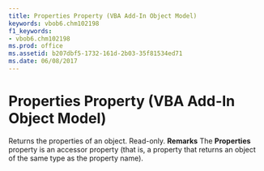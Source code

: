 ```yaml
---
title: Properties Property (VBA Add-In Object Model)
keywords: vbob6.chm102198
f1_keywords:
- vbob6.chm102198
ms.prod: office
ms.assetid: b207dbf5-1732-161d-2b03-35f81534ed71
ms.date: 06/08/2017
---
```



# Properties Property (VBA Add-In Object Model)



Returns the properties of an object. Read-only.
 **Remarks**
The **Properties** property is an accessor property (that is, a property that returns an object of the same type as the property name).

